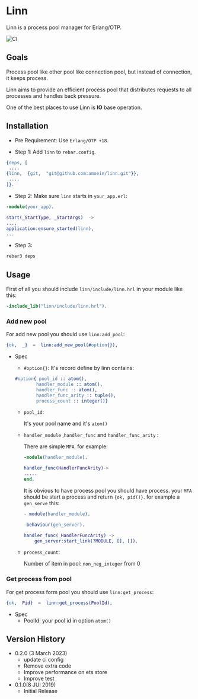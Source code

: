 # Linn

Linn is a process pool manager for Erlang/OTP.

![CI](https://github.com/amoein/linn/actions/workflows/ci.yaml/badge.svg)

## Goals

Process pool like other pool like connection pool, but instead of connection, it keeps process.

Linn aims to provide an efficient process pool that distributes requests to all processes and handles back pressure.

One of the best places to use Linn is **IO** base operation.

## Installation

- Pre Requirement:
  Use `Erlang/OTP +18`.

- Step 1:
  Add `linn` to `rebar.config`.

```erlang
{deps, [
 ....
{linn,  {git,  "git@github.com:amoein/linn.git"}},
 ....
]}.
```

- Step 2:
  Make sure `linn` starts in `your_app.erl`:

```erlang
-module(your_app).

start(_StartType, _StartArgs)  ->
....
application:ensure_started(linn),
...
```

- Step 3:

```bash
rebar3 deps
```

## Usage

First of all you should include `linn/include/linn.hrl` in your module like this:

```erlang
-include_lib("linn/include/linn.hrl").
```

### Add new pool

For add new pool you should use `linn:add_pool`:

```erlang
{ok,  _}  =  linn:add_new_pool(#option{}),
```

- Spec

  - `#option{}`:
    It's record define by linn contains:

  ```erlang
  #option{ pool_id :: atom(),
          handler_module :: atom(),
          handler_func :: atom(),
          handler_func_arity :: tuple(),
          process_count :: integer()}
  ```

  - `pool_id`:

    It's your pool name and it's `atom()`

  - `handler_module` ,`handler_func` and `handler_func_arity` :

    There are simple `MFA`. for example:

    ```erlang
    -module(handler_module).

    handler_func(HandlerFuncArity)->
    .....
    end.
    ```

    It is obvious to have process pool you should have process.
    your `MFA` should be start a process and return `{ok, pid()}`.
    for example a `gen_serve` this:

    ```erlang
    - module(handler_module).

    -behaviour(gen_server).

    handler_func(_HandlerFuncArity) ->
        gen_server:start_link(?MODULE, [], []).
    ```

  - `process_count`:

    Number of item in pool: `non_neg_integer` from 0

### Get process from pool

For get process form pool you should use `linn:get_process`:

```erlang
{ok,  Pid}  =  linn:get_process(PoolId),
```

- Spec
  - PoolId: your pool id in option `atom()`

## Version History

- 0.2.0 (3 March 2023)
  - update ci config
  - Remove extra code
  - Improve performance on ets store
  - Improve test
- 0.1.0(8 JUl 2019)
  - Initial Release
